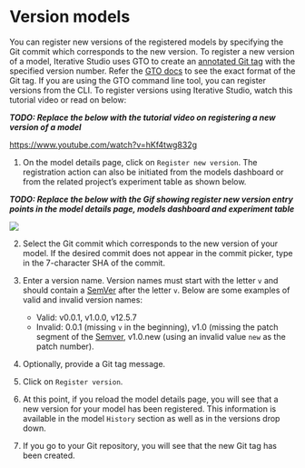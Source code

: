 # Version models

You can register new versions of the registered models by specifying the Git
commit which corresponds to the new version. To register a new version of a
model, Iterative Studio uses GTO to create an [annotated Git tag][git tag] with
the specified version number. Refer the [GTO docs] to see the exact format of
the Git tag. If you are using the GTO command line tool, you can register
versions from the CLI. To register versions using Iterative Studio, watch this
tutorial video or read on below:

**_TODO: Replace the below with the tutorial video on registering a new version
of a model_**

https://www.youtube.com/watch?v=hKf4twg832g

1. On the model details page, click on `Register new version`. The registration
   action can also be initiated from the models dashboard or from the related
   project’s experiment table as shown below.

**_TODO: Replace the below with the Gif showing register new version entry
points in the model details page, models dashboard and experiment table_**

![](https://static.iterative.ai/img/studio/view_components_1.gif)

2. Select the Git commit which corresponds to the new version of your model. If
   the desired commit does not appear in the commit picker, type in the
   7-character SHA of the commit.
3. Enter a version name. Version names must start with the letter `v` and should
   contain a [SemVer] after the letter `v`. Below are some examples of valid and
   invalid version names:

   - Valid: v0.0.1, v1.0.0, v12.5.7
   - Invalid: 0.0.1 (missing `v` in the beginning), v1.0 (missing the patch
     segment of the [Semver], v1.0.new (using an invalid value `new` as the
     patch number).

4. Optionally, provide a Git tag message.
5. Click on `Register version`.
6. At this point, if you reload the model details page, you will see that a new
   version for your model has been registered. This information is available in
   the model `History` section as well as in the versions drop down.
7. If you go to your Git repository, you will see that the new Git tag has been
   created.

[gto docs]: https://github.com/iterative/gto
[semver]: https://semver.org/
[git tag]: https://git-scm.com/docs/git-tag

